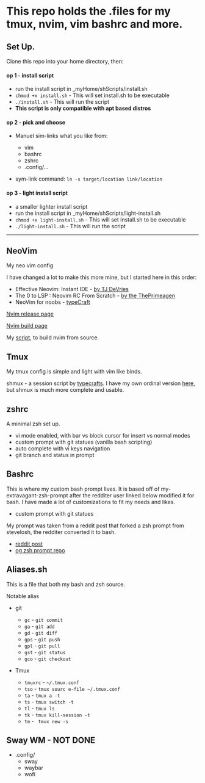 # This repo holds the .files for my tmux, nvim, vim bashrc and more.

## Set Up.
Clone this repo into your home directory, then:

#### op 1 - install script
- run the install script in _myHome/shScripts/install.sh
- `chmod +x install.sh` - This will set install.sh to be executable
- `./install.sh`        - This will run the script
- **This script is only compatible with apt based distros**

#### op 2 - pick and choose
- Manuel sim-links what you like from:
    - vim
    - bashrc
    - zshrc
    - .config/...

- sym-link command: `ln -s target/location link/location`

#### op 3 - light install script
- a smaller lighter install script
- run the install script in _myHome/shScripts/light-install.sh
- `chmod +x light-install.sh` - This will set install.sh to be executable
- `./light-install.sh`        - This will run the script

---

## NeoVim
My neo vim config

I have changed a lot to make this more mine, but I started here in this order:
- Effective Neovim: Instant IDE         - [by TJ DeVries](https://www.youtube.com/watch?v=stqUbv-5u2s)
- The 0 to LSP : Neovim RC From Scratch - [by the ThePrimeagen](https://www.youtube.com/watch?v=w7i4amO_zaE&t=9s)
- NeoVim for noobs                      - [typeCraft](https://github.com/cpow/neovim-for-newbs/tree/main)

[Nvim release page](https://github.com/neovim/neovim/releases/)

[Nvim build page](https://github.com/neovim/neovim/blob/master/BUILD.md)

My [script](./shScripts/neovim.sh), to build nvim from source.

## Tmux
My tmux config is simple and light with vim like binds.

shmux - a session script by [typecrafts](https://github.com/typecraft-dev/shmux). I have my own ordinal version [here](./shScripts/tmux-start.sh), but shmux is much more complete and usable.


## zshrc
A minimal zsh set up. 
- vi mode enabled, with bar vs block cursor for insert vs normal modes
- custom prompt with git statues (vanilla bash scripting)
- auto complete with vi keys navigation
- git branch and status in prompt

## Bashrc
This is where my custom bash prompt lives. It is based off of my-extravagant-zsh-prompt
after the redditer user linked below modified it for bash. I have made a lot of customizations
to fit my needs and likes.
- custom prompt with git statues 

My prompt was taken from a reddit post that forked a zsh prompt from stevelosh, the redditer converted it to bash.
- [reddit post](https://www.reddit.com/r/commandline/comments/zt6x9/what_are_your_favorite_custom_prompts/)
- [og zsh prompt repo](http://stevelosh.com/blog/2010/02/my-extravagant-zsh-prompt/)

## Aliases.sh
This is a file that both my bash and zsh source.

Notable alias
- git
    - `gc` - `git commit`
    - `ga` - `git add`
    - `gd` - `git diff `
    - `gps` - `git push`
    - `gpl` - `git pull`
    - `gst` - `git status`
    - `gco` - `git checkout`

- Tmux
    - `tmuxrc` - `~/.tmux.conf`
    - `tso` - `tmux sourc e-file ~/.tmux.conf`
    - `ta` - `tmux a -t`
    - `ts` - `tmux switch -t`
    - `tl` - `tmux ls`
    - `tk` - `tmux kill-session -t`
    - `tm` - ` tmux new -s`

## Sway WM - NOT DONE
- .config/
    - sway
    - waybar
    - wofi

